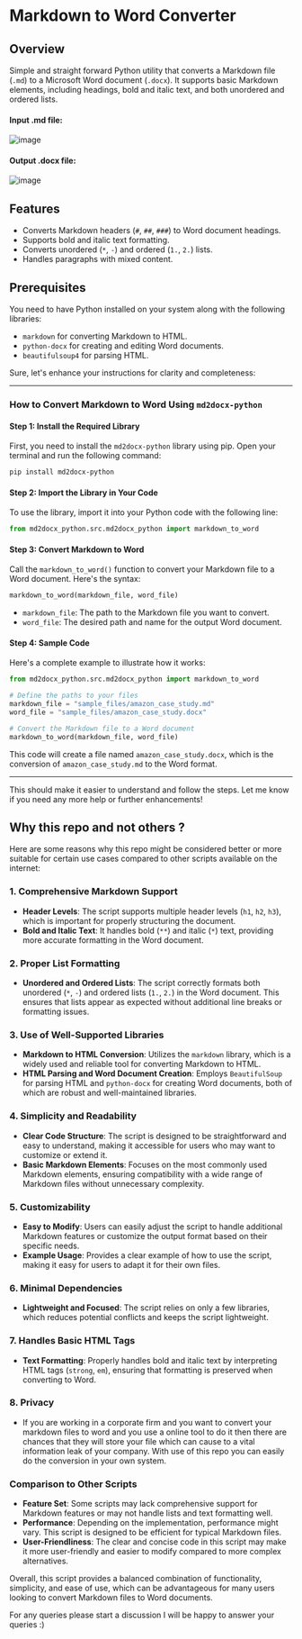 # Markdown to Word Converter 

## Overview

Simple and straight forward Python utility that converts a Markdown file (`.md`) to a Microsoft Word document (`.docx`). It supports basic Markdown elements, including headings, bold and italic text, and both unordered and ordered lists.

#### Input .md file:
![image](https://github.com/user-attachments/assets/c2325e52-05a7-4e11-8f28-4eeb3d8c06f5)

#### Output .docx file:
![image](https://github.com/user-attachments/assets/3e48a9dd-8fe3-43cc-8246-164c58e95179)


## Features

- Converts Markdown headers (`#`, `##`, `###`) to Word document headings.
- Supports bold and italic text formatting.
- Converts unordered (`*`, `-`) and ordered (`1.`, `2.`) lists.
- Handles paragraphs with mixed content.

## Prerequisites

You need to have Python installed on your system along with the following libraries:

- `markdown` for converting Markdown to HTML.
- `python-docx` for creating and editing Word documents.
- `beautifulsoup4` for parsing HTML.

Sure, let's enhance your instructions for clarity and completeness:

---

### How to Convert Markdown to Word Using `md2docx-python`

#### Step 1: Install the Required Library
First, you need to install the `md2docx-python` library using pip. Open your terminal and run the following command:

```bash
pip install md2docx-python
```

#### Step 2: Import the Library in Your Code
To use the library, import it into your Python code with the following line:

```python
from md2docx_python.src.md2docx_python import markdown_to_word
```

#### Step 3: Convert Markdown to Word
Call the `markdown_to_word()` function to convert your Markdown file to a Word document. Here's the syntax:

```python
markdown_to_word(markdown_file, word_file)
```

- `markdown_file`: The path to the Markdown file you want to convert.
- `word_file`: The desired path and name for the output Word document.

#### Step 4: Sample Code
Here's a complete example to illustrate how it works:

```python
from md2docx_python.src.md2docx_python import markdown_to_word

# Define the paths to your files
markdown_file = "sample_files/amazon_case_study.md"
word_file = "sample_files/amazon_case_study.docx"

# Convert the Markdown file to a Word document
markdown_to_word(markdown_file, word_file)
```

This code will create a file named `amazon_case_study.docx`, which is the conversion of `amazon_case_study.md` to the Word format.

---

This should make it easier to understand and follow the steps. Let me know if you need any more help or further enhancements!

## Why this repo and not others ?

Here are some reasons why this repo might be considered better or more suitable for certain use cases compared to other scripts available on the internet:

### 1. **Comprehensive Markdown Support**
   - **Header Levels**: The script supports multiple header levels (`h1`, `h2`, `h3`), which is important for properly structuring the document.
   - **Bold and Italic Text**: It handles bold (`**`) and italic (`*`) text, providing more accurate formatting in the Word document.

### 2. **Proper List Formatting**
   - **Unordered and Ordered Lists**: The script correctly formats both unordered (`*`, `-`) and ordered lists (`1.`, `2.`) in the Word document. This ensures that lists appear as expected without additional line breaks or formatting issues.

### 3. **Use of Well-Supported Libraries**
   - **Markdown to HTML Conversion**: Utilizes the `markdown` library, which is a widely used and reliable tool for converting Markdown to HTML.
   - **HTML Parsing and Word Document Creation**: Employs `BeautifulSoup` for parsing HTML and `python-docx` for creating Word documents, both of which are robust and well-maintained libraries.

### 4. **Simplicity and Readability**
   - **Clear Code Structure**: The script is designed to be straightforward and easy to understand, making it accessible for users who may want to customize or extend it.
   - **Basic Markdown Elements**: Focuses on the most commonly used Markdown elements, ensuring compatibility with a wide range of Markdown files without unnecessary complexity.

### 5. **Customizability**
   - **Easy to Modify**: Users can easily adjust the script to handle additional Markdown features or customize the output format based on their specific needs.
   - **Example Usage**: Provides a clear example of how to use the script, making it easy for users to adapt it for their own files.

### 6. **Minimal Dependencies**
   - **Lightweight and Focused**: The script relies on only a few libraries, which reduces potential conflicts and keeps the script lightweight.

### 7. **Handles Basic HTML Tags**
   - **Text Formatting**: Properly handles bold and italic text by interpreting HTML tags (`strong`, `em`), ensuring that formatting is preserved when converting to Word.

### 8. **Privacy**
   - If you are working in a corporate firm and you want to convert your markdown files to word and you use a online tool to do it then there are chances that they will store your file which can cause to a vital information leak of your company. With use of this repo you can easily do the conversion in your own system.

### Comparison to Other Scripts
- **Feature Set**: Some scripts may lack comprehensive support for Markdown features or may not handle lists and text formatting well.
- **Performance**: Depending on the implementation, performance might vary. This script is designed to be efficient for typical Markdown files.
- **User-Friendliness**: The clear and concise code in this script may make it more user-friendly and easier to modify compared to more complex alternatives.

Overall, this script provides a balanced combination of functionality, simplicity, and ease of use, which can be advantageous for many users looking to convert Markdown files to Word documents.

For any queries please start a discussion I will be happy to answer your queries :)
